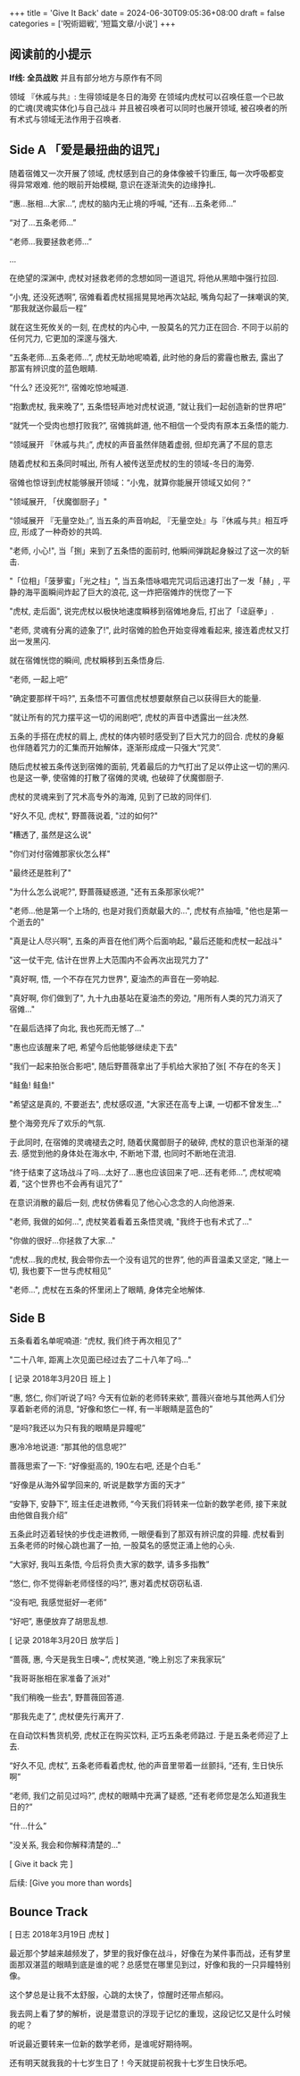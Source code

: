 +++
title = 'Give It Back'
date = 2024-06-30T09:05:36+08:00
draft = false
categories = ['呪術廻戦', '短篇文章/小说']
+++

## 阅读前的小提示

**If线: 全员战败** 并且有部分地方与原作有不同

领域 『休戚与共』: 生得领域是冬日的海旁 在领域内虎杖可以召唤任意一个已故的亡魂(灵魂实体化)与自己战斗 并且被召唤者可以同时也展开领域, 被召唤者的所有术式与领域无法作用于召唤者.

## Side A 「爱是最扭曲的诅咒」

随着宿傩又一次开展了领域, 虎杖感到自己的身体像被千钧重压, 每一次呼吸都变得异常艰难. 他的眼前开始模糊, 意识在逐渐流失的边缘挣扎.

“惠…胀相…大家…”, 虎杖的脑内无止境的呼喊, “还有…五条老师…”

“对了…五条老师…”

“老师…我要拯救老师…”

…

在绝望的深渊中, 虎杖对拯救老师的念想如同一道诅咒, 将他从黑暗中强行拉回.

“小鬼, 还没死透啊”, 宿傩看着虎杖摇摇晃晃地再次站起, 嘴角勾起了一抹嘲讽的笑, “那我就送你最后一程”

就在这生死攸关的一刻, 在虎杖的内心中, 一股莫名的咒力正在回合. 不同于以前的任何咒力, 它更加的深邃与强大.

“五条老师…五条老师…”, 虎杖无助地呢喃着, 此时他的身后的雾霾也散去, 露出了那富有辨识度的蓝色眼睛.

“什么? 还没死?!”, 宿傩吃惊地喊道.

“抱歉虎杖, 我来晚了”, 五条悟轻声地对虎杖说道, “就让我们一起创造新的世界吧”

“就凭一个受肉也想打败我?”, 宿傩挑衅道, 他不相信一个受肉有原本五条悟的能力.

“领域展开 『休戚与共』”, 虎杖的声音虽然伴随着虚弱, 但却充满了不屈的意志 

随着虎杖和五条同时喊出, 所有人被传送至虎杖的生的领域-冬日的海旁.

宿傩也惊讶到虎杖能够展开领域：“小鬼，就算你能展开领域又如何？”

"领域展开, 「伏魔御厨子」"

“领域展开 『无量空处』”, 当五条的声音响起, 『无量空处』与『休戚与共』相互呼应, 形成了一种奇妙的共鸣.

"老师, 小心!", 当「捌」来到了五条悟的面前时, 他瞬间弹跳起身躲过了这一次的斩击.

"「位相」「菠萝蜜」「光之柱」", 当五条悟咏唱完咒词后迅速打出了一发「赫」, 平静的海平面瞬间炸起了巨大的浪花, 这一炸把宿傩炸的恍惚了一下

"虎杖, 走后面", 说完虎杖以极快地速度瞬移到宿傩地身后, 打出了「迳庭拳」.

"老师, 灵魂有分离的迹象了!", 此时宿傩的脸色开始变得难看起来, 接连着虎杖又打出一发黑闪.

就在宿傩恍惚的瞬间, 虎杖瞬移到五条悟身后.

“老师, 一起上吧”

"确定要那样干吗?", 五条悟不可置信虎杖想要献祭自己以获得巨大的能量.

 “就让所有的咒力摆平这一切的闹剧吧”, 虎杖的声音中透露出一丝决然.

五条的手搭在虎杖的肩上, 虎杖的体内顿时感受到了巨大咒力的回合. 虎杖的身躯也伴随着咒力的汇集而开始解体，逐渐形成成一只强大“咒灵”.

随后虎杖被五条传送到宿傩的面前, 凭着最后的力气打出了足以停止这一切的黑闪. 也是这一拳, 使宿傩的打散了宿傩的灵魂, 也破碎了伏魔御厨子.

虎杖的灵魂来到了咒术高专外的海滩, 见到了已故的同伴们.

"好久不见, 虎杖", 野蔷薇说着, "过的如何?"

"糟透了, 虽然是这么说"

"你们对付宿傩那家伙怎么样"

"最终还是胜利了"

"为什么怎么说呢?", 野蔷薇疑惑道, "还有五条那家伙呢?"

"老师...他是第一个上场的, 也是对我们贡献最大的...", 虎杖有点抽噎, "他也是第一个逝去的"

"真是让人尽兴啊", 五条的声音在他们两个后面响起, "最后还能和虎杖一起战斗"

"这一仗干完, 估计在世界上大范围内不会再次出现咒力了"

"真好啊, 悟, 一个不存在咒力世界", 夏油杰的声音在一旁响起.

"真好啊, 你们做到了", 九十九由基站在夏油杰的旁边, "用所有人类的咒力消灭了宿傩..."

"在最后选择了向北, 我也死而无憾了..."

"惠也应该醒来了吧, 希望今后他能够继续走下去"

"我们一起来拍张合影吧", 随后野蔷薇拿出了手机给大家拍了张[ 不存在的冬天 ]

"鲑鱼! 鲑鱼!"

"希望这是真的, 不要逝去", 虎杖感叹道, "大家还在高专上课, 一切都不曾发生..."

整个海旁充斥了欢乐的气氛.

于此同时, 在宿傩的灵魂褪去之时, 随着伏魔御厨子的破碎, 虎杖的意识也渐渐的褪去. 感觉到他的身体处在海水中, 不断地下潜, 也同时不断地在流泪.

“终于结束了这场战斗了吗…太好了…惠也应该回来了吧…还有老师...”, 虎杖呢喃着, “这个世界也不会再有诅咒了”

在意识消散的最后一刻, 虎杖仿佛看见了他心心念念的人向他游来.

"老师, 我做的如何...", 虎杖笑着看着五条悟灵魂, "我终于也有术式了..."

"你做的很好...你拯救了大家..."

“虎杖…我的虎杖, 我会带你去一个没有诅咒的世界”, 他的声音温柔又坚定, “赌上一切, 我也要下一世与虎杖相见”

"老师...", 虎杖在五条的怀里闭上了眼睛, 身体完全地解体.

## Side B

五条看着名单呢喃道: “虎杖, 我们终于再次相见了”

"二十八年, 距离上次见面已经过去了二十八年了吗..."

[ 记录 2018年3月20日 班上 ]

“惠, 悠仁, 你们听说了吗? 今天有位新的老师转来欸”, 蔷薇兴奋地与其他两人们分享着新老师的消息, “好像和悠仁一样, 有一半眼睛是蓝色的”

“是吗?我还以为只有我的眼睛是异瞳呢”

惠冷冷地说道: “那其他的信息呢?”

蔷薇思索了一下: “好像挺高的, 190左右吧, 还是个白毛.”

“好像是从海外留学回来的, 听说是数学方面的天才”

“安静下, 安静下”, 班主任走进教师, “今天我们将转来一位新的数学老师, 接下来就由他做自我介绍”

五条此时迈着轻快的步伐走进教师, 一眼便看到了那双有辨识度的异瞳. 虎杖看到五条老师的时候心跳也漏了一拍, 一股莫名的感觉正涌上他的心头.

“大家好, 我叫五条悟, 今后将负责大家的数学, 请多多指教”

“悠仁, 你不觉得新老师怪怪的吗?”, 惠对着虎杖窃窃私语.

“没有吧, 我感觉挺好一老师”

“好吧”, 惠便放弃了胡思乱想.

[ 记录 2018年3月20日 放学后 ]

“蔷薇, 惠, 今天是我生日噢~”, 虎杖笑道, “晚上别忘了来我家玩”

"我哥哥胀相在家准备了派对"

"我们稍晚一些去", 野蔷薇回答道.

“那我先走了”, 虎杖便先行离开了.

在自动饮料售货机旁, 虎杖正在购买饮料, 正巧五条老师路过. 于是五条老师迎了上去.

“好久不见, 虎杖”, 五条老师看着虎杖, 他的声音里带着一丝颤抖, “还有, 生日快乐啊”

“老师, 我们之前见过吗?”, 虎杖的眼睛中充满了疑惑, “还有老师您是怎么知道我生日的?”

“什...什么”

"没关系, 我会和你解释清楚的..."

[ Give it back 完 ]

后续: [Give you more than words]

## Bounce Track

[ 日志 2018年3月19日 虎杖 ]

最近那个梦越来越频发了，梦里的我好像在战斗，好像在为某件事而战，还有梦里面那双湛蓝的眼睛到底是谁的呢？总感觉在哪里见到过，好像和我的一只异瞳特别像。

这个梦总是让我不太舒服，心跳的太快了，惊醒时还带点郁闷。

我去网上看了梦的解析，说是潜意识的浮现于记忆的重现，这段记忆又是什么时候的呢？

听说最近要转来一位新的数学老师，是谁呢好期待啊。

还有明天就我我的十七岁生日了！今天就提前祝我十七岁生日快乐吧。
